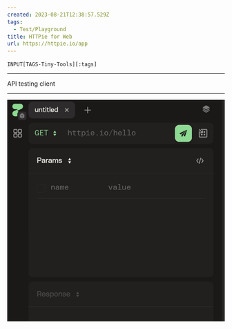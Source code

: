 ```yaml
---
created: 2023-08-21T12:38:57.529Z
tags: 
  - Test/Playground
title: HTTPie for Web
url: https://httpie.io/app
---
```

```meta-bind
INPUT[TAGS-Tiny-Tools][:tags]
```

___
API testing client
___

![](_attachments/httpie-for-web.jpg)

